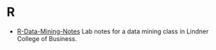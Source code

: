# R

* [R-Data-Mining-Notes](https://github.com/maifeng/R-Data-Mining-Notes) Lab notes for a data mining class in Lindner College of Business.